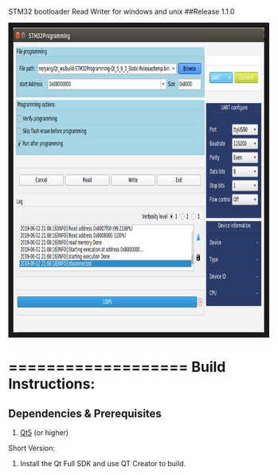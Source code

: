 STM32 bootloader Read Writer for windows and unix
##Release 1.1.0 
<p align="middle">
    <a href="https://github.com/yangfuyuan
    " target="_blank"><img src="image.png"
    alt="IMAGE ALT TEXT HERE" width="881" height="611" border="10"/></a>
</p>

===================
Build Instructions:
===================
## Dependencies & Prerequisites
1. [Qt5](http://qt-project.org/) (or higher)  

Short Version:
1. Install the Qt Full SDK and use QT Creator to build.  


